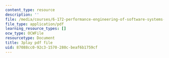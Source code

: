 ```yaml
---
content_type: resource
description: ''
file: /media/courses/6-172-performance-engineering-of-software-systems-fall-2018/87088cc092c31570280cbeaf6b1759cf_dx98pqJvZVk.pdf
file_type: application/pdf
learning_resource_types: []
ocw_type: OCWFile
resourcetype: Document
title: 3play pdf file
uid: 87088cc0-92c3-1570-280c-beaf6b1759cf
---
```

